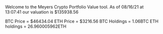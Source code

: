 Welcome to the Meyers Crypto Portfolio Value tool. 
As of 08/16/21 at 13:07:41 our valuation is $135938.56 

BTC Price = $46434.04
 ETH Price = $3216.56
BTC Holdings = 1.06BTC
 ETH holdings = 26.960005962ETH 
